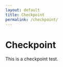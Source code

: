 ```yaml
---
layout: default
title: Checkpoint
permalink: /checkpoint/
---
```

# Checkpoint

This is a checkpoint test.